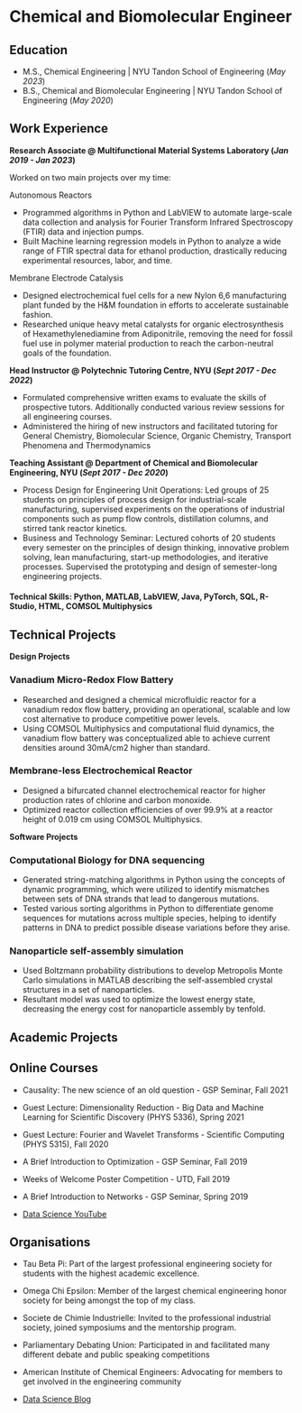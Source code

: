 # Chemical and Biomolecular Engineer


## Education						       		
- M.S., Chemical Engineering	| NYU Tandon School of Engineering (_May 2023_)	 			        		
- B.S., Chemical and Biomolecular Engineering | NYU Tandon School of Engineering (_May 2020_)

## Work Experience

**Research Associate @ Multifunctional Material Systems Laboratory (_Jan 2019 - Jan 2023_)**

Worked on two main projects over my time:

Autonomous Reactors						
- Programmed algorithms in Python and LabVIEW to automate large-scale data collection and analysis for Fourier Transform Infrared Spectroscopy (FTIR) data and injection pumps. 
- Built Machine learning regression models in Python to analyze a wide range of FTIR spectral data for ethanol production, drastically reducing experimental resources, labor, and time.

Membrane Electrode Catalysis 				                   	
- Designed electrochemical fuel cells for a new Nylon 6,6 manufacturing plant funded by the H&M foundation in efforts to accelerate sustainable fashion. 
- Researched unique heavy metal catalysts for organic electrosynthesis of Hexamethylenediamine from Adiponitrile, removing the need for fossil fuel use in polymer material production to reach the carbon-neutral goals of the foundation.

**Head Instructor @ Polytechnic Tutoring Centre, NYU (_Sept 2017 - Dec 2022_)**

- Formulated comprehensive written exams to evaluate the skills of prospective tutors. Additionally conducted various review sessions for all engineering courses. 
- Administered the hiring of new instructors and facilitated tutoring for General Chemistry, Biomolecular Science, Organic Chemistry, Transport Phenomena and Thermodynamics

**Teaching Assistant @ Department of Chemical and Biomolecular Engineering, NYU (_Sept 2017 - Dec 2020_)**

- Process Design for Engineering Unit Operations: Led groups of 25 students on principles of process design for industrial-scale manufacturing, supervised experiments on the operations of industrial components such as pump flow controls, distillation columns, and stirred tank reactor kinetics.
- Business and Technology Seminar: Lectured cohorts of 20 students every semester on the principles of design thinking, innovative problem solving, lean manufacturing, start-up methodologies, and iterative processes. Supervised the prototyping and design of semester-long engineering projects. 


#### Technical Skills: Python, MATLAB, LabVIEW, Java, PyTorch, SQL, R-Studio, HTML, COMSOL Multiphysics

## Technical Projects

**Design Projects**

### Vanadium Micro-Redox Flow Battery   

- Researched and designed a chemical microfluidic reactor for a vanadium redox flow battery, providing an operational, scalable and low cost alternative to produce competitive power levels.
- Using COMSOL Multiphysics and computational fluid dynamics, the vanadium flow battery was conceptualized able to achieve current densities around 30mA/cm2 higher than standard.
  
### Membrane-less Electrochemical Reactor

- Designed a bifurcated channel electrochemical reactor for higher production rates of chlorine and carbon monoxide.
- Optimized reactor collection efficiencies of over 99.9% at a reactor height of 0.019 cm using COMSOL Multiphysics.
 
**Software Projects**

### Computational Biology for DNA sequencing 

- Generated string-matching algorithms in Python using the concepts of dynamic programming, which were utilized to identify mismatches between sets of DNA strands that lead to dangerous mutations.
- Tested various sorting algorithms in Python to differentiate genome sequences for mutations across multiple species, helping to identify patterns in DNA to predict possible disease variations before they arise.

### Nanoparticle self-assembly simulation 

- Used Boltzmann probability distributions to develop Metropolis Monte Carlo simulations in MATLAB describing the self-assembled crystal structures in a set of nanoparticles.
- Resultant model was used to optimize the lowest energy state, decreasing the energy cost for nanoparticle assembly by tenfold.


## Academic Projects

## Online Courses
- Causality: The new science of an old question - GSP Seminar, Fall 2021
- Guest Lecture: Dimensionality Reduction - Big Data and Machine Learning for Scientific Discovery (PHYS 5336), Spring 2021
- Guest Lecture: Fourier and Wavelet Transforms - Scientific Computing (PHYS 5315), Fall 2020
- A Brief Introduction to Optimization - GSP Seminar, Fall 2019
- Weeks of Welcome Poster Competition - UTD, Fall 2019
- A Brief Introduction to Networks - GSP Seminar, Spring 2019

- [Data Science YouTube](https://www.youtube.com/channel/UCa9gErQ9AE5jT2DZLjXBIdA)

## Organisations
- Tau Beta Pi: Part of the largest professional engineering society for students with the highest academic excellence.  
- Omega Chi Epsilon: Member of the largest chemical engineering honor society for being amongst the top of my class. 
- Societe de Chimie Industrielle: Invited to the professional industrial society, joined symposiums and the mentorship program. 
- Parliamentary Debating Union: Participated in and facilitated many different debate and public speaking competitions
- American Institute of Chemical Engineers: Advocating for members to get involved in the engineering community

- [Data Science Blog](https://medium.com/@shawhin)

